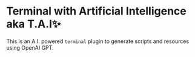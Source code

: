 # Terminal with Artificial Intelligence aka T.A.I✨

This is an A.I. powered `terminal` plugin to generate scripts and resources using OpenAI GPT.
